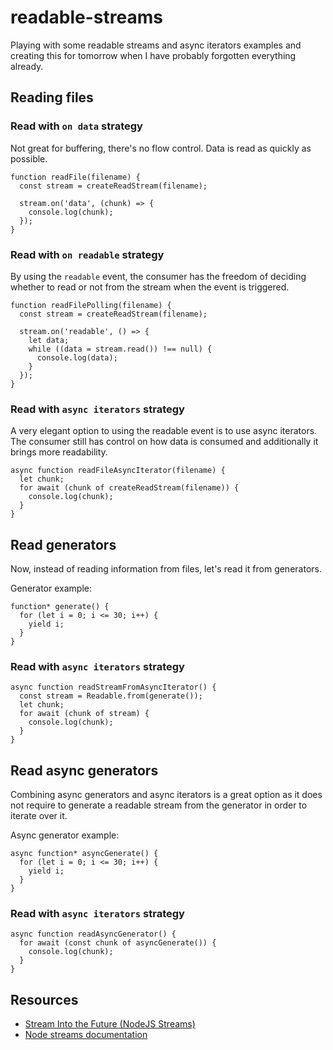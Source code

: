 # readable-streams
Playing with some readable streams and async iterators examples and creating this for tomorrow when I have probably forgotten everything already.

## Reading files
### Read with `on data` strategy
Not great for buffering, there's no flow control. Data is read as quickly as possible.
```JS
function readFile(filename) {
  const stream = createReadStream(filename);

  stream.on('data', (chunk) => {
    console.log(chunk);
  });
}
```

### Read with `on readable` strategy
By using the `readable` event, the consumer has the freedom of deciding whether to read or not from the stream when the event is triggered.
```JS
function readFilePolling(filename) {
  const stream = createReadStream(filename);

  stream.on('readable', () => {
    let data;
    while ((data = stream.read()) !== null) {
      console.log(data);
    }
  });
}
```

### Read with `async iterators` strategy
A very elegant option to using the readable event is to use async iterators. The consumer still has control on how data is consumed and additionally it brings more readability.
```JS
async function readFileAsyncIterator(filename) {
  let chunk;
  for await (chunk of createReadStream(filename)) {
    console.log(chunk);
  }
}
```

## Read generators
Now, instead of reading information from files, let's read it from generators.

Generator example:
```JS
function* generate() {
  for (let i = 0; i <= 30; i++) {
    yield i;
  }
}
```

### Read with `async iterators` strategy
```JS
async function readStreamFromAsyncIterator() {
  const stream = Readable.from(generate());
  let chunk;
  for await (chunk of stream) {
    console.log(chunk);
  }
}
```

## Read async generators
Combining async generators and async iterators is a great option as it does not require to generate a readable stream from the generator in order to iterate over it.

Async generator example:
```JS
async function* asyncGenerate() {
  for (let i = 0; i <= 30; i++) {
    yield i;
  }
}

```
### Read with `async iterators` strategy
```JS
async function readAsyncGenerator() {
  for await (const chunk of asyncGenerate()) {
    console.log(chunk);
  }
}
```

## Resources
- [Stream Into the Future (NodeJS Streams)](https://www.youtube.com/watch?v=aTEDCotcn20)
- [Node streams documentation](https://nodejs.org/api/stream.html)
